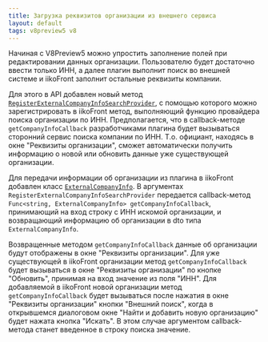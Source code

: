 ```yaml
---
title: Загрузка реквизитов организации из внешнего сервиса
layout: default
tags: v8preview5 v8
---
```


Начиная с V8Preview5 можно упростить заполнение полей при редактировании данных организации. Пользователю будет достаточно ввести только ИНН, а далее плагин выполнит поиск во внешней системе и iikoFront заполнит остальные реквизиты компании.

Для этого в API добавлен новый метод [`RegisterExternalCompanyInfoSearchProvider`](https://iiko.github.io/front.api.sdk/v8/html/M_Resto_Front_Api_IOperationService_RegisterExternalCompanyInfoSearchProvider.htm), с помощью которого можно зарегистрировать в iikoFront метод, выполняющий функцию провайдера поиска организации по ИНН. Предполагается, что в callback-методе `getCompanyInfoCallback` разработчиками плагина будет вызываться сторонний сервис поиска компании по ИНН. Т.о. официант, находясь в окне "Реквизиты организации", сможет автоматически получить информацию о новой или обновить данные уже существующей организации.

Для передачи информации об организации из плагина в iikoFront добавлен класс [`ExternalCompanyInfo`](https://iiko.github.io/front.api.sdk/v8/html/T_Resto_Front_Api_Data_Brd_ExternalCompanyInfo.htm). В аргументах `RegisterExternalCompanyInfoSearchProvider` передается callback-метод `Func<string, ExternalCompanyInfo> getCompanyInfoCallback`, принимающий на вход строку с ИНН искомой организации, и возвращающий информацию об организации в dto типа `ExternalCompanyInfo`. 

Возвращенные методом `getCompanyInfoCallback` данные об организации будут отображены в окне "Реквизиты организации". Для уже существующей в iikoFront организации метод `getCompanyInfoCallback` будет вызываться в окне "Реквизиты организации" по кнопке "Обновить", принимая на вход значение из поля "ИНН". Для добавляемой в iikoFront новой организации метод `getCompanyInfoCallback` будет вызываться после нажатия в окне "Реквизиты организации" кнопки "Внешний поиск", когда в открывшемся диалоговом окне "Найти и добавить новую организацию" будет нажата кнопка "Искать". В этом случае аргументом callback-метода станет введенное в строку поиска значение.